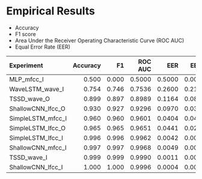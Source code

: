 # Empirical Results
 
- Accuracy
- F1 score
- Area Under the Receiver Operating Characteristic Curve (ROC AUC)
- Equal Error Rate (EER)
 
| Experiment | Accuracy | F1 | ROC AUC | EER | EER2 |
| :--- | ---: | ---: | ---: | ---: | ---: |
| MLP_mfcc_I | 0.500 | 0.000 | 0.5000 | 0.5000 | 0.0000 |
| WaveLSTM_wave_I | 0.754 | 0.746 | 0.7536 | 0.2600 | 0.2179 |
| TSSD_wave_O | 0.899 | 0.897 | 0.8989 | 0.1164 | 0.0813 |
| ShallowCNN_lfcc_O | 0.930 | 0.927 | 0.9296 | 0.0970 | 0.0374 |
| SimpleLSTM_mfcc_I | 0.960 | 0.960 | 0.9601 | 0.0404 | 0.0405 |
| SimpleLSTM_lfcc_O | 0.965 | 0.965 | 0.9651 | 0.0441 | 0.0248 |
| SimpleLSTM_lfcc_I | 0.996 | 0.996 | 0.9962 | 0.0042 | 0.0034 |
| ShallowCNN_mfcc_I | 0.997 | 0.997 | 0.9968 | 0.0049 | 0.0015 |
| TSSD_wave_I | 0.999 | 0.999 | 0.9990 | 0.0011 | 0.0011 |
| ShallowCNN_lfcc_I | 1.000 | 1.000 | 0.9996 | 0.0004 | 0.0004 |